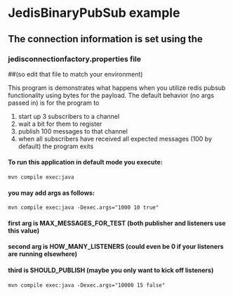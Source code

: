 # JedisBinaryPubSub example
## The connection information is set using the 

### jedisconnectionfactory.properties file

##(so edit that file to match your environment)

This program is demonstrates what happens when you utilize redis pubsub functionality using bytes for the payload. 
The default behavior (no args passed in) is for the program to 
1) start up 3 subscribers to a channel
2) wait a bit for them to register
3) publish 100 messages to that channel
4) when all subscribers have received all expected messages (100 by default) the program exits

#### To run this application in default mode you execute:
```
mvn compile exec:java
```

#### you may add args as follows:
```
mvn compile exec:java -Dexec.args="1000 10 true"
```
#### first arg is MAX_MESSAGES_FOR_TEST  (both publisher and listeners use this value)
#### second arg is HOW_MANY_LISTENERS (could even be 0 if your listeners are running elsewhere)
#### third is SHOULD_PUBLISH (maybe you only want to kick off listeners)

```
mvn compile exec:java -Dexec.args="10000 15 false"
```

